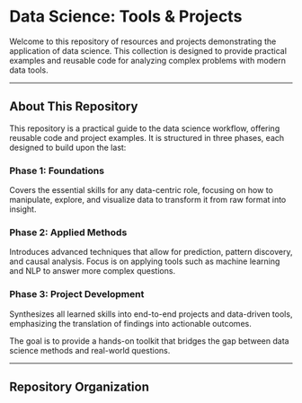 # Data Science: Tools & Projects

Welcome to this repository of resources and projects demonstrating the application of data science. This collection is designed to provide practical examples and reusable code for analyzing complex problems with modern data tools.

---

## About This Repository

This repository is a practical guide to the data science workflow, offering reusable code and project examples. It is structured in three phases, each designed to build upon the last:

### Phase 1: Foundations
Covers the essential skills for any data-centric role, focusing on how to manipulate, explore, and visualize data to transform it from raw format into insight.

### Phase 2: Applied Methods
Introduces advanced techniques that allow for prediction, pattern discovery, and causal analysis. Focus is on applying tools such as machine learning and NLP to answer more complex questions.

### Phase 3: Project Development
Synthesizes all learned skills into end-to-end projects and data-driven tools, emphasizing the translation of findings into actionable outcomes.

The goal is to provide a hands-on toolkit that bridges the gap between data science methods and real-world questions.

---

## Repository Organization

